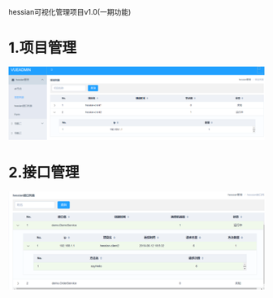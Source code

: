 hessian可视化管理项目v1.0(一期功能)
# 1.项目管理
![image](https://github.com/chenyaoBOY/document/raw/master/image/1.png)

# 2.接口管理
![image](https://github.com/chenyaoBOY/document/raw/master/image/2.png)

